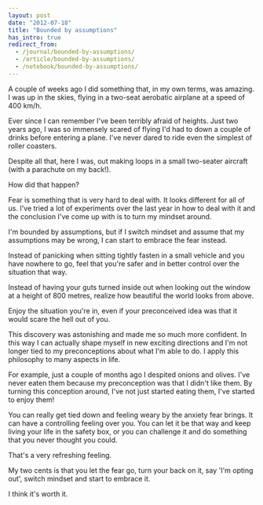 ```yaml
---
layout: post
date: "2012-07-18"
title: "Bounded by assumptions"
has_intro: true
redirect_from:
  - /journal/bounded-by-assumptions/
  - /article/bounded-by-assumptions/
  - /notebook/bounded-by-assumptions/
---
```


A couple of weeks ago I did something that, in my own terms, was amazing. I was up in the skies, flying in a two-seat aerobatic airplane at a speed of 400 km/h.

Ever since I can remember I've been terribly afraid of heights. Just two years ago, I was so immensely scared of flying I'd had to down a couple of drinks before entering a plane. I've never dared to ride even the simplest of roller coasters.

Despite all that, here I was, out making loops in a small two-seater aircraft (with a parachute on my back!).

How did that happen?

Fear is something that is very hard to deal with. It looks different for all of us. I've tried a lot of experiments over the last year in how to deal with it and the conclusion I've come up with is to turn my mindset around.

I'm bounded by assumptions, but if I switch mindset and assume that my assumptions may be wrong, I can start to embrace the fear instead.

Instead of panicking when sitting tightly fasten in a small vehicle and you have nowhere to go, feel that you're safer and in better control over the situation that way.

Instead of having your guts turned inside out when looking out the window at a height of 800 metres, realize how beautiful the world looks from above.

Enjoy the situation you're in, even if your preconceived idea was that it would scare the hell out of you.

This discovery was astonishing and made me so much more confident. In this way I can actually shape myself in new exciting directions and I'm not longer tied to my preconceptions about what I'm able to do. I apply this philosophy to many aspects in life.

For example, just a couple of months ago I despited onions and olives. I've never eaten them because my preconception was that I didn't like them. By turning this conception around, I've not just started eating them, I've started to enjoy them!

You can really get tied down and feeling weary by the anxiety fear brings. It can have a controlling feeling over you. You can let it be that way and keep living your life in the safety box, or you can challenge it and do something that you never thought you could.

That's a very refreshing feeling.

My two cents is that you let the fear go, turn your back on it, say 'I'm opting out', switch mindset and start to embrace it.

I think it's worth it.
